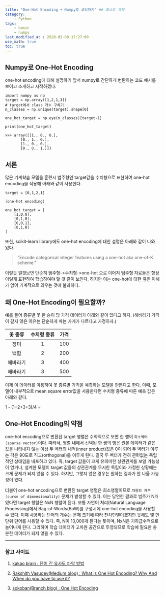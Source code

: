 ```yaml
---
title: "One-Hot Encoding + Numpy로 코딩하기" ## 포스트 제목
category:
    - Python
tags:
    - basic
    - numpy
last_modified_at : 2020-02-08 17:27:00
use_math: true
toc: true
---
```


## Numpy로 One-Hot Encoding

one-hot encoding에 대해 설명하기 앞서 numpy로 간단하게 변환하는 코드 예시를 보이고 소개하고 시작하겠다.

```
import numpy as np
target = np.array([1,2,1,3])
# target에서 class 개수 구하기
n_classes = np.unique(target).shape[0]

one_hot_target = np.eye(n_classes)[target-1]

print(one_hot_target)

>>> array([[1., 0., 0.],
       [0., 1., 0.],
       [1., 0., 0.],
       [0., 0., 1.]])
```

## 서론

많은 기계학습 모델을 훈련시 범주형인 target값을 수치형으로 표현하여 one-hot encoding을 적용해 아래와 같이 사용한다. 

```
target = [0,1,2,1]

(one-hot encoding)

one_hot_target = [
    [1,0,0],
    [0,1,0],
    [0,0,1],
    [0,1,0]
]
```

또한, scikit-learn library에도 one-hot encoding에 대한 설명은 아래와 같이 나와 있다.

> "Encode categorical integer features using a one-hot aka one-of-K scheme."

이렇듯 얼핏보면 단순히 범주형->수치형->one-hot 으로 이어져 범주형 자료들은 항상 이렇게 표현하여 학습하여야 할 것 같이 보인다. 하지만 이는 one-hot에 대한 깊은 이해가 없어 기계적으로 외우는 것에 불과하다.

## 왜 One-Hot Encoding이 필요할까?

예를 들어 종류별 꽃 한 송이 당 가격 데이터가 아래와 같이 있다고 하자. (해바라기 가격이 같지 않은 이유는 단순하게 파는 가게가 다르다고 가정하자.)


|꽃 종류|수치형 종류|가격|
|:--:|:--:|:--:|
|장미|1|100|
|백합|2|200|
|해바라기|3|400|
|해바라기|3|500|


이제 이 데이터를 이용하여 꽃 종류별 가격을 예측하는 모델을 만든다고 한다. 이때, 모델이 내부적으로 mean square error값을 사용한다면 수치형 종류에 따른 예측 값은 아래와 같다.

1 - (1+2+3+3)/4 = 


## One-Hot Encoding의 약점

one-hot encoding으로 변환된 target 행렬은 수학적으로 보면 한 행이 `희소벡터(sparse vector)`이다. 따라서, 행렬 내에서 선택된 한 쌍의 행은 원본 데이터가 같은 값을 나타내지 않는 이상 두 벡터의 내적(inner product)값은 0이 되어 두 벡터가 이루는 각은 90도로 직교(orthogonal)를 이루게 된다. 결국 두 벡터가 전혀 관련없는 독립적인 상태임을 내포하고 있다. 즉, target 값들이 크게 유의미한 상관관계를 보일 가능성이 없거나, 설계한 모델이 target 값들의 상관관계를 무시한 독립이라 가정한 상황에는 크게 문제가 되지 않을 수 있다. 하지만, 그렇지 않은 경우는 원하는 결과가 안 나올 가능성이 있다.

더불어 one-hot encoding으로 변환된 target 행렬은 희소행렬이므로 `차원의 저주(curse of dimensionality)` 문제가 발생할 수 있다. 이는 당연한 결과로 범주가 N개였다면 target 행렬은 NxN 행렬이 된다. 보통 자연어 처리(Natural Language Processing)에서 Bag-of-Words(BoW)를 구성시에 one-hot encoding을 사용할 수 있다. 이때 사용하는 단어의 개수는 문제 크기에 따라 천차만별이겠지만 못해도 몇 만단위 단어를 사용할 수 있다. 즉, N이 10,000개 된다는 뜻이며, NxN은 기하급수적으로 늘어나게 된다. 그리하여 학습 데이터가 고차원 공간으로 투영되므로 학습에 필요한 충분한 데이터가 되지 않을 수 있다. 


<hr>

### 참고 사이트

1. [kakao brain : 단어 간 유사도 파악 방법](https://www.kakaobrain.com/blog/6)

2. [Rakshith Vasudev(Medium blog) : What is One Hot Encoding? Why And When do you have to use it?](https://medium.com/hackernoon/what-is-one-hot-encoding-why-and-when-do-you-have-to-use-it-e3c6186d008f)

3. [sokoban(Branch blog) : One Hot Encoding](https://brunch.co.kr/@sokoban/8)

